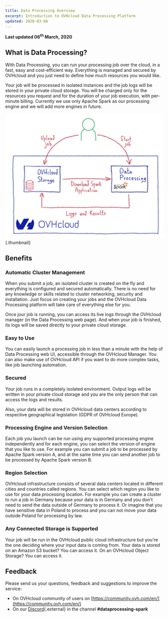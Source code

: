 ```yaml
---
title: Data Processing Overview
excerpt: Introduction to OVHcloud Data Processing Platform
updated: 2020-03-06
---
```


**Last updated 06<sup>th</sup> March, 2020**

## What is Data Processing?

With Data Processing, you can run your processing job over the cloud, in a fast, easy and cost-efficient way. Everything is managed and secured by OVHcloud and you just need to define how much resources you would like. 

Your job will be processed in isolated instances and the job logs will be stored in your private cloud storage. You will be charged only for the resources you request and for the duration of your job execution, with per-minute billing. Currently we use only Apache Spark as our processing engine and we will add more engines in future. 


![OVHcloud Data Processing](images/DataProcessingIntroduction4.jpeg){.thumbnail}

## Benefits

### Automatic Cluster Management

When you submit a job, an isolated cluster is created on the fly and everything is configured and secured automatically. There is no need for any knowledge or skills related to cluster networking, security and installation. Just focus on creating your jobs and the OVHcloud Data Processing platform will take care of everything else for you.

Once jour job is running, you can access its live logs through the OVHcloud manager (in the Data Processing web page). And when your job is finished, its logs will be saved directly to your private cloud storage. 

### Easy to Use

You can easily launch a processing job in less than a minute with the help of Data Processing web UI, accessible through the OVHcloud Manager. You can also make use of OVHcloud API if you want to do more complex tasks, like job launching automation.

### Secured 

Your job runs in a completely isolated environment. Output logs will be written in your private cloud storage and you are the only person that can access the logs and results. 

Also, your data will be stored in OVHcloud data centers according to respective geographical legislation (GDPR of OVHcloud Europe).

### Processing Engine and Version Selection 

Each job you launch can be run using any supported processing engine independently and for each engine, you can select the version of engine that you like to use. For example you can submit a job to be processed by Apache Spark version A, and at the same time you can send another job to be processed by Apache Spark version B. 

### Region Selection 

OVHcloud infrastructure consists of several data centers located in different cities and countries called regions. You can select which region you like to use for your data processing location. For example you can create a cluster to run a job in Germany because your data is in Germany and you don't need to send the data outside of Germany to process it. Or imagine that you have sensitive data in Poland to process and you can not move your data outside Poland for processing by law.  

### Any Connected Storage is Supported

Your job will be run in the OVHcloud public cloud infrastructure but you're the one deciding where your input data is coming from. Your data is stored on an Amazon S3 bucket? You can access it. On an OVHcloud Object Storage? You can access it.

## Feedback
Please send us your questions, feedback and suggestions to improve the service: 

- On OVHcloud community of users on [https://community.ovh.com/en/](https://community.ovh.com/en/)
- On our [Discord](https://discord.gg/VVvZg8NCQM){.external} in the channel **#dataprocessing-spark**
